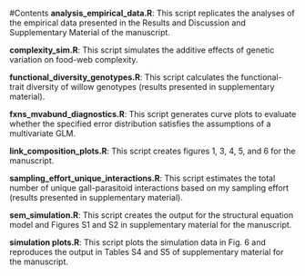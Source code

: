 #Contents
**analysis_empirical_data.R**: This script replicates the analyses of the empirical data presented in the Results and Discussion and Supplementary Material of the manuscript.

**complexity_sim.R**: This script simulates the additive effects of genetic variation on food-web complexity.

**functional_diversity_genotypes.R**: This script calculates the functional-trait diversity of willow genotypes (results presented in supplementary material).

**fxns_mvabund_diagnostics.R**: This script generates curve plots to evaluate whether the specified error distribution satisfies the assumptions of a multivariate GLM.

**link_composition_plots.R**: This script creates figures 1, 3, 4, 5, and 6 for the manuscript.

**sampling_effort_unique_interactions.R**: This script estimates the total number of unique gall-parasitoid interactions based on my sampling effort (results presented in supplementary material).

**sem_simulation.R**: This script creates the output for the structural equation model and Figures S1 and S2 in supplementary material for the manuscript.

**simulation plots.R**: This script plots the simulation data in Fig. 6 and reproduces the output in Tables S4 and S5 of supplementary material for the manuscript.